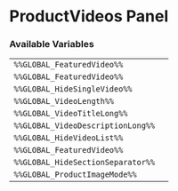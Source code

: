 # ProductVideos Panel

### Available Variables
|||
|---|---|
| `%%GLOBAL_FeaturedVideo%%` |
| `%%GLOBAL_FeaturedVideo%%` |
| `%%GLOBAL_HideSingleVideo%%` |
| `%%GLOBAL_VideoLength%%` |
| `%%GLOBAL_VideoTitleLong%%` |
| `%%GLOBAL_VideoDescriptionLong%%` |
| `%%GLOBAL_HideVideoList%%` |
| `%%GLOBAL_FeaturedVideo%%` |
| `%%GLOBAL_HideSectionSeparator%%` |
| `%%GLOBAL_ProductImageMode%%` |
